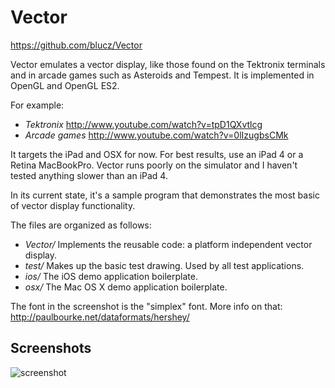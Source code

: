 Vector
======


https://github.com/blucz/Vector


Vector emulates a vector display, like those found on the Tektronix terminals
and in arcade games such as Asteroids and Tempest. It is implemented in OpenGL
and OpenGL ES2.

For example:
- *Tektronix* http://www.youtube.com/watch?v=tpD1QXvtlcg
- *Arcade games* http://www.youtube.com/watch?v=0lIzugbsCMk

It targets the iPad and OSX for now. For best results, use an iPad 4 or a
Retina MacBookPro. Vector runs poorly on the simulator and I haven't tested
anything slower than an iPad 4.

In its current state, it's a sample program that demonstrates the most basic of
vector display functionality.

The files are organized as follows:

- *Vector/* Implements the reusable code: a platform independent vector display.
- *test/* Makes up the basic test drawing. Used by all test applications.
- *ios/* The iOS demo application boilerplate.
- *osx/* The Mac OS X demo application boilerplate.

The font in the screenshot is the "simplex" font. More info on that: http://paulbourke.net/dataformats/hershey/

Screenshots
-----------

![screenshot](https://raw.github.com/blucz/Vector/master/images/testpattern.png)

